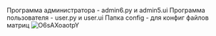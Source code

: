 Программа администратора - admin6.py и admin5.ui
Программа пользователя - user.py и user.ui
Папка config - для конфиг файлов матриц
![O6sAXoaotpY](https://github.com/bitkyoto/cs2/assets/74539390/c795220f-14eb-40e4-a0cc-b1e93e7a641e)
